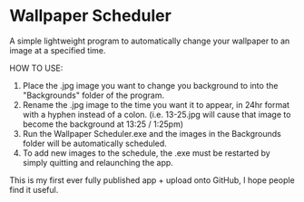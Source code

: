 # Wallpaper Scheduler
A simple lightweight program to automatically change your wallpaper to an image at a specified time.

HOW TO USE:
1. Place the .jpg image you want to change you background to into the "Backgrounds" folder of the program.
2. Rename the .jpg image to the time you want it to appear, in 24hr format with a hyphen instead of a colon. (i.e. 13-25.jpg will cause that image to become the background at 13:25 / 1:25pm)
3. Run the Wallpaper Scheduler.exe and the images in the Backgrounds folder will be automatically scheduled.
4. To add new images to the schedule, the .exe must be restarted by simply quitting and relaunching the app.

This is my first ever fully published app + upload onto GitHub, I hope people find it useful.
